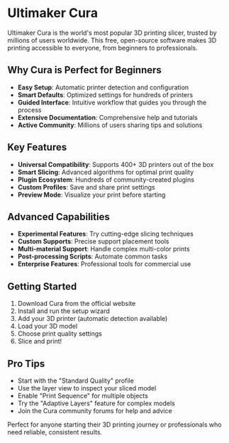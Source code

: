 
# Ultimaker Cura

Ultimaker Cura is the world's most popular 3D printing slicer, trusted by millions of users worldwide. This free, open-source software makes 3D printing accessible to everyone, from beginners to professionals.

## Why Cura is Perfect for Beginners

- **Easy Setup**: Automatic printer detection and configuration
- **Smart Defaults**: Optimized settings for hundreds of printers
- **Guided Interface**: Intuitive workflow that guides you through the process
- **Extensive Documentation**: Comprehensive help and tutorials
- **Active Community**: Millions of users sharing tips and solutions

## Key Features

- **Universal Compatibility**: Supports 400+ 3D printers out of the box
- **Smart Slicing**: Advanced algorithms for optimal print quality
- **Plugin Ecosystem**: Hundreds of community-created plugins
- **Custom Profiles**: Save and share print settings
- **Preview Mode**: Visualize your print before starting

## Advanced Capabilities

- **Experimental Features**: Try cutting-edge slicing techniques
- **Custom Supports**: Precise support placement tools
- **Multi-material Support**: Handle complex multi-color prints
- **Post-processing Scripts**: Automate common tasks
- **Enterprise Features**: Professional tools for commercial use

## Getting Started

1. Download Cura from the official website
2. Install and run the setup wizard
3. Add your 3D printer (automatic detection available)
4. Load your 3D model
5. Choose print quality settings
6. Slice and print!

## Pro Tips

- Start with the "Standard Quality" profile
- Use the layer view to inspect your sliced model
- Enable "Print Sequence" for multiple objects
- Try the "Adaptive Layers" feature for complex models
- Join the Cura community forums for help and advice

Perfect for anyone starting their 3D printing journey or professionals who need reliable, consistent results.
